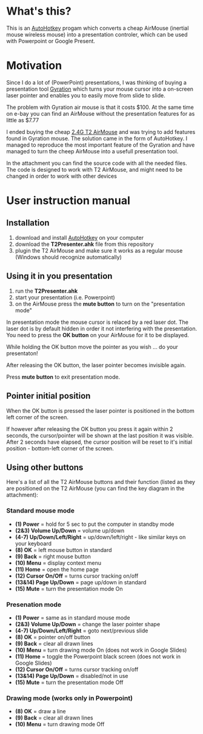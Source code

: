 # What's this?

This is an [AutoHotkey](https://www.autohotkey.com) progam which converts a cheap AirMouse (inertial mouse wireless mouse) into a presentation controler, which can be used with Powerpoint or Google Present.

# Motivation

Since I do a lot of (PowerPoint) presentations, I was thinking of buying a presentation tool [Gyration](http://www.gyration.com) which turns your mouse cursor into a on-screen laser pointer and enables you to easily move from slide to slide.

The problem with Gyration air mouse is that it costs $100. At the same time on e-bay you can find an AirMouse without the presentation features for as little as $7.77

I ended buying the cheap [2.4G T2 AirMouse](url=http://goo.gl/EId07k) and was trying to add features found in Gyration mouse.
The solution came in the form of AutoHotkey. I managed to reproduce the most important feature of the Gyration and have managed to turn the cheep AirMouse into a usefull presentation tool.

In the attachment you can find the source code with all the needed files. The code is designed to work with T2 AirMouse, and might need to be changed in order to work with other devices 

# User instruction manual
## Installation
1) download and install [AutoHotkey](https://www.autohotkey.com) on your computer
2) download the **T2Presenter.ahk** file from this repository 
3) plugin the T2 AirMouse and make sure it works as a regular mouse (Windows should recognize automatically)

## Using it in you presentation
1) run the **T2Presenter.ahk**
3) start your presentation (i.e. Powerpoint)
4) on the AirMouse press the **mute button** to turn on the "presentation mode"

In presentation mode the mouse cursor is relaced by a red laser dot. The laser dot is by default hidden in order it not interfering with the presentation. You need to press the **OK button** on your AirMouse for it to be displayed.

While holding the OK button move the pointer as you wish ... do your presentaton!

After releasing the OK button, the laser pointer becomes invisible again.

Press **mute button** to exit presentation mode.

## Pointer initial position

When the OK button is pressed the laser pointer is positioned in the bottom left corner of the screen.

If however after releasing the OK button you press it again within 2 seconds, the cursor/pointer will be shown at the last position it was visible. After 2 seconds have elapsed, the cursor position will be reset to it's initial position - bottom-left corner of the screen.

## Using other buttons
Here's a list of all the T2 AirMouse buttons and their function (listed as they are positioned on the T2 AirMouse (you can find the key diagram in the attachment):

### Standard mouse mode

  * **(1) Power** = hold for 5 sec to put the computer in standby mode
  * **(2&3) Volume Up/Down** = volume up/down
  * **(4-7) Up/Down/Left/Right** = up/down/left/right - like similar keys on your keyboard
  * **(8) OK** = left mouse button in standard
  * **(9) Back** = right mouse button
  * **(10) Menu** = display context menu
  * **(11) Home** = open the home page
  * **(12) Cursor On/Off** = turns cursor tracking on/off
  * **(13&14) Page Up/Down** = page up/down in standard
  * **(15) Mute** = turn the presentation mode On

### Presenation mode

  * **(1) Power** = same as in standard mouse mode
  * **(2&3) Volume Up/Down** = change the laser pointer shape
  * **(4-7) Up/Down/Left/Right** = goto next/previous slide
  * **(8) OK** = pointer on/off button
  * **(9) Back** = clear all drawn lines
  * **(10) Menu** = turn drawing mode On (does not work in Google Slides)
  * **(11) Home** = toggle the Powerpoint black screen (does not work in Google Slides)
  * **(12) Cursor On/Off** = turns cursor tracking on/off
  * **(13&14) Page Up/Down** = disabled/not in use
  * **(15) Mute** = turn the presentation mode Off

### Drawing mode (works only in Powerpoint)

  * **(8) OK** = draw a line
  * **(9) Back** = clear all drawn lines
  * **(10) Menu** = turn drawing mode Off